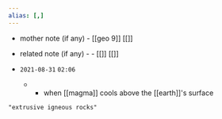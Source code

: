 ```yaml
---
alias: [,]
---
```

- mother note (if any)
		- [[geo 9]] [[]]
- related note (if any) -
		- [[]] [[]]


- `2021-08-31`  `02:06`
	- - when [[magma]] cools above the [[earth]]'s surface

```query
"extrusive igneous rocks"
```